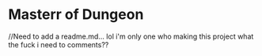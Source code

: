 # Masterr of Dungeon

//Need to add a readme.md... lol i'm only one who making this project what the fuck i need to comments??